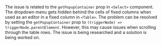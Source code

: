 The issue is related to the `getPopupContainer` prop in `<Select>` component. The dropdown menu gets hidden behind the cells of fixed columns when used as an editor in a fixed column in `<Table>`. The problem can be resolved by setting the `getPopupContainer` prop to `(triggerNode) => triggerNode.parentElement`. However, this may cause issues when scrolling through the table rows. The issue is being researched and a solution is being worked on.

